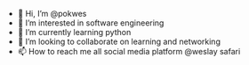 - 👋 Hi, I’m @pokwes
- 👀 I’m interested in software engineering 
- 🌱 I’m currently learning python 
- 💞️ I’m looking to collaborate on learning and networking 
- 📫 How to reach me all social media platform @weslay safari

<!---
pokwes/pokwes is a ✨ special ✨ repository because its `README.md` (this file) appears on your GitHub profile.
You can click the Preview link to take a look at your changes.
--->
